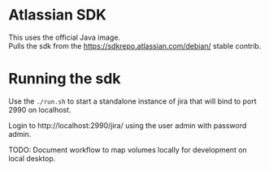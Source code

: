 # Atlassian SDK

This uses the official Java image.  
Pulls the sdk from the https://sdkrepo.atlassian.com/debian/ stable contrib.

# Running the sdk
Use the `./run.sh` to start a standalone instance of jira that will bind to port 2990 on localhost.

Login to http://localhost:2990/jira/ using the user admin with password admin.

TODO:
Document workflow to map volumes locally for development on local desktop.
